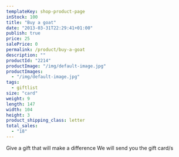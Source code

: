 ```yaml
---
templateKey: shop-product-page
inStock: 100
title: "Buy a goat"
date: "2013-03-31T22:29:41+01:00"
publish: true
price: 25
salePrice: 0
permalink: /product/buy-a-goat
description: ""
productId: "2214"
productImage: "/img/default-image.jpg"
productImages:
  - "/img/default-image.jpg"
tags:
  - giftlist
size: "card"
weight: 9
length: 147
width: 104
height: 3
product_shipping_class: letter
total_sales:
  - "18"
---
```


Give a gift that will make a difference We will send you the gift card/s
